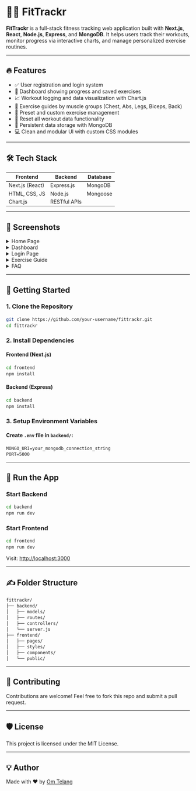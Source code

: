 # 🏋️‍♂️ FitTrackr

**FitTrackr** is a full-stack fitness tracking web application built with **Next.js**, **React**, **Node.js**, **Express**, and **MongoDB**. It helps users track their workouts, monitor progress via interactive charts, and manage personalized exercise routines.

---

## 🔥 Features

- ✅ User registration and login system
- 🧠 Dashboard showing progress and saved exercises
- 📈 Workout logging and data visualization with Chart.js
- 💪 Exercise guides by muscle groups (Chest, Abs, Legs, Biceps, Back)
- 🔄 Preset and custom exercise management
- 🧹 Reset all workout data functionality
- 🧠 Persistent data storage with MongoDB
- 💻 Clean and modular UI with custom CSS modules

---

## 🛠️ Tech Stack

| Frontend        | Backend        | Database  |
|----------------|----------------|-----------|
| Next.js (React) | Express.js     | MongoDB   |
| HTML, CSS, JS   | Node.js        | Mongoose  |
| Chart.js        | RESTful APIs   |           |

---

## 📸 Screenshots

<details>
  <summary>Home Page</summary>
  <img src="screenshots/home.png" width="600"/>
</details>
<details>
  <summary>Dashboard</summary>
  <img src="screenshots/dashboard1.png" width="600"/>
  <img src="screenshots/dashboard2.png" width="600"/>
</details>
<details>
  <summary>Login Page</summary>
  <img src="screenshots/login.png" width="600"/>
</details>

<details>
  <summary>Exercise Guide</summary>
  <img src="screenshots/exerciseguide.png" width="600"/>
</details>
<details>
  <summary>FAQ</summary>
  <img src="screenshots/faq.png" width="600"/>
</details>

---

## 🚀 Getting Started

### 1. Clone the Repository

```bash
git clone https://github.com/your-username/fittrackr.git
cd fittrackr
```

### 2. Install Dependencies

#### Frontend (Next.js)

```bash
cd frontend
npm install
```

#### Backend (Express)

```bash
cd backend
npm install
```

### 3. Setup Environment Variables

#### Create `.env` file in `backend/`:

```env
MONGO_URI=your_mongodb_connection_string
PORT=5000
```

---

## 🔄 Run the App

### Start Backend

```bash
cd backend
npm run dev
```

### Start Frontend

```bash
cd frontend
npm run dev
```

Visit: [http://localhost:3000](http://localhost:3000)

---

## ✍️ Folder Structure

```
fittrackr/
├── backend/
│   ├── models/
│   ├── routes/
│   ├── controllers/
│   └── server.js
├── frontend/
│   ├── pages/
│   ├── styles/
│   ├── components/
│   └── public/
```

---

## 🙌 Contributing

Contributions are welcome! Feel free to fork this repo and submit a pull request.

---

## 🛡️ License

This project is licensed under the MIT License.

---

## 💡 Author

Made with ❤️ by [Om Telang](https://github.com/your-username)
